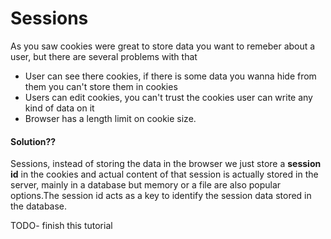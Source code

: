 # Sessions
As you saw cookies were great to store data you want to remeber about a user, but there are several problems with that
- User can see there cookies, if there is some data you wanna hide from them you can't store them in cookies
- Users can edit cookies, you can't trust the cookies user can write any kind of data on it
- Browser has a length limit on cookie size.

#### Solution??
Sessions, instead of storing the data in the browser we just store a **session id** in the cookies and actual content of that session is actually stored in the server, mainly in a database but memory or a file are also popular options.The session id acts as a key to identify the session data stored in the database.

TODO- finish this tutorial